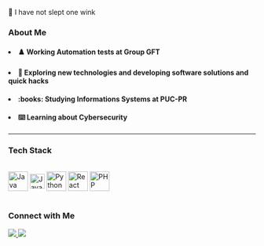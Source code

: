 :ocean: I have not slept one wink


<h3>About Me</h3>
<h4><li> ♟️ Working Automation tests at Group GFT </h4></li>
<h4><li> 🌱 Exploring new technologies and developing software solutions and quick hacks </h4></li>
<h4><li> :books: Studying Informations Systems at PUC-PR </h4></li>
<h4><li> ⌨️ Learning about Cybersecurity </h4></li>

--------
<h3>Tech Stack</h3>
<!--UL-->
<div>
 <div style="display: inline_block"><br>
  
  <img align="center" alt="Java" height="40" width="40" src="https://cdn.jsdelivr.net/gh/devicons/devicon/icons/java/java-original-wordmark.svg">
 
  <img align="center" alt="JavaScript" height="30" width="30" src="https://cdn.jsdelivr.net/gh/devicons/devicon/icons/javascript/javascript-original.svg">
   <img align="center" alt="Python" height="40" width="40" src="https://cdn.jsdelivr.net/gh/devicons/devicon/icons/python/python-original.svg">
   <img align="center" alt="React" height="40" width="40" src="https://cdn.jsdelivr.net/gh/devicons/devicon/icons/react/react-original.svg">
   <img align="center" alt="PHP" height="40" width="40" src="https://cdn.jsdelivr.net/gh/devicons/devicon/icons/php/php-original.svg">
 
  
</div>
<div/>


</br>

<h3>Connect with Me</h3>

<!-- SOCIAL -->
<div>
    <a href="mailto:jhony.jpn@gmail.com" target="_blank"> <img src="https://img.shields.io/badge/Gmail-E4400F?style=for-the-badge&logo=gmail&logoColor=white" target="_blank"> </a>  
  <a href="https://www.linkedin.com/in/jhonatan-santos-00b902181/" target="_blank"> <img src="https://img.shields.io/badge/LinkedIn-0077B5?style=for-the-badge&logo=linkedin&logoColor=white" target="_blank"></a>
 </div>
<!-- SOCIAL -->

<p align="center">
<a href="https://img.shields.io/badge/Gmail-D14836?style=for-the-badge&logo=gmail&logoColor=white"></a>



</p>

<!--
**Jhony-Santos/Jhony-Santos** is a ✨ _special_ ✨ repository because its `README.md` (this file) appears on your GitHub profile.


-->
